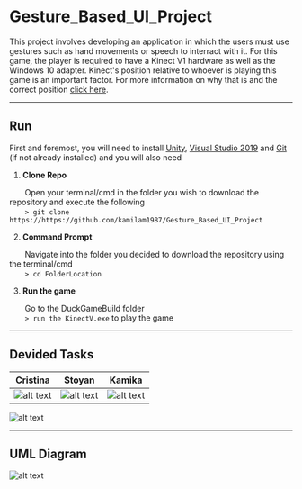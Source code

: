 # Gesture_Based_UI_Project
This project involves developing an application in which the users must use gestures such as hand movements or speech to interract with it.
For this game, the player is required to have a Kinect V1 hardware as well as the Windows 10 adapter. Kinect's position relative to whoever is playing this game is an important factor. For more information on why that is and the correct position [click here](https://support.xbox.com/en-US/xbox-360/accessories/sensor-placement).

***

## Run
First and foremost, you will need to install [Unity](https://unity3d.com/get-unity/download), [Visual Studio 2019](https://visualstudio.microsoft.com/vs/) and [Git](https://git-scm.com/book/en/v2/Getting-Started-Installing-Git) (if not already installed) and you will also need 

1. **Clone Repo**

&nbsp;&nbsp;&nbsp;&nbsp;&nbsp;&nbsp;&nbsp;Open your terminal/cmd in the folder you wish to download the repository and execute the following </br>
&nbsp;&nbsp;&nbsp;&nbsp;&nbsp;&nbsp;&nbsp;```> git clone https://https://github.com/kamilam1987/Gesture_Based_UI_Project```

2. **Command Prompt**

&nbsp;&nbsp;&nbsp;&nbsp;&nbsp;&nbsp;&nbsp;Navigate into the folder you decided to download the repository using the terminal/cmd </br>
&nbsp;&nbsp;&nbsp;&nbsp;&nbsp;&nbsp;&nbsp;```> cd FolderLocation```

3. **Run the game**

&nbsp;&nbsp;&nbsp;&nbsp;&nbsp;&nbsp;&nbsp;Go to the DuckGameBuild folder </br>
&nbsp;&nbsp;&nbsp;&nbsp;&nbsp;&nbsp;&nbsp;```> run the KinectV.exe``` to play the game

***

## Devided Tasks

Cristina                   |  Stoyan                   |  Kamika                   
:-------------------------:|:-------------------------:|:-------------------------:
![alt text](https://github.com/kamilam1987/Gesture_Based_UI_Project/blob/master/img/Cristina.PNG)  |  ![alt text](https://github.com/kamilam1987/Gesture_Based_UI_Project/blob/master/img/Stoyan.PNG)      | ![alt text](https://github.com/kamilam1987/Gesture_Based_UI_Project/blob/master/img/Kamila.PNG)

![alt text](https://github.com/kamilam1987/Gesture_Based_UI_Project/blob/master/img/team.PNG)




***

## UML Diagram
![alt text](https://github.com/kamilam1987/Gesture_Based_UI_Project/blob/master/ClassDiagram-UML.png)
